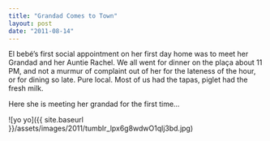 ```yaml
---
title: "Grandad Comes to Town"
layout: post
date: "2011-08-14"
---
```


El bebé’s first social appointment on her first day home was to meet her Grandad and her Auntie Rachel. We all went for dinner on the plaça about 11 PM, and not a murmur of complaint out of her for the lateness of the hour, or for dining so late. Pure local. Most of us had the tapas, piglet had the fresh milk.

Here she is meeting her grandad for the first time…

![yo yo]({{ site.baseurl }}/assets/images/2011/tumblr_lpx6g8wdwO1qlj3bd.jpg)
